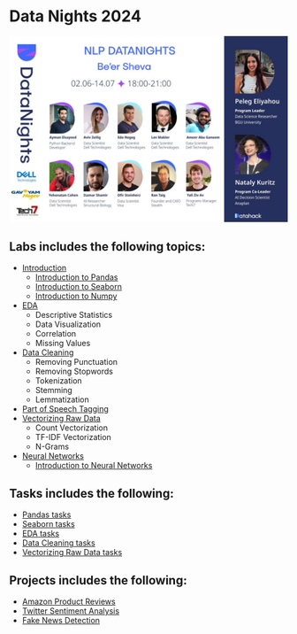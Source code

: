 # Data Nights 2024

![alt text](assets/imgs/1715244958675.jpeg)

## Labs includes the following topics:

- [Introduction](labs-notebooks/lab-001.ipynb)
  - [Introduction to Pandas](labs-notebooks/IntroPandas.ipynb)
  - [Introduction to Seaborn](labs-notebooks/IntroSeaborn.ipynb)
  - [Introduction to Numpy](labs-notebooks/introNumpy.ipynb)
- [EDA](labs-notebooks/EDA.ipynb)
  - Descriptive Statistics
  - Data Visualization
  - Correlation
  - Missing Values
- [Data Cleaning](labs-notebooks/DataCleaning.ipynb)
  - Removing Punctuation
  - Removing Stopwords
  - Tokenization
  - Stemming
  - Lemmatization
- [Part of Speech Tagging](labs-notebooks/POST.ipynb)
- [Vectorizing Raw Data](labs-notebooks/VectorizingRawData.ipynb)
  - Count Vectorization
  - TF-IDF Vectorization
  - N-Grams
- [Neural Networks]()
  - [Introduction to Neural Networks](labs-notebooks/Neuron-Networks/Intro_NN.ipynb)


## Tasks includes the following:

- [Pandas tasks](Tasks/tasks-pandas.ipynb)
- [Seaborn tasks](Tasks/tasks-seaborn.ipynb)
- [EDA tasks](Tasks/tasks-EDA.ipynb)
- [Data Cleaning tasks](Tasks/tasks-DataCleaning.ipynb)
- [Vectorizing Raw Data tasks](Tasks/tasks-VectorizingRawData.ipynb)

## Projects includes the following:

- [Amazon Product Reviews](projects/Amazon_Product_Reviews.ipynb)
- [Twitter Sentiment Analysis](projects/Twitter_Sentiment_Analysis.ipynb)
- [Fake News Detection](projects/Fake_News_Classification.ipynb)